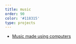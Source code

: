 ```yaml
---
title: music
order: 90
color: '#118315'
type: projects
---
```


- [Music made using computers](http://soundcloud.com/angelod1as)